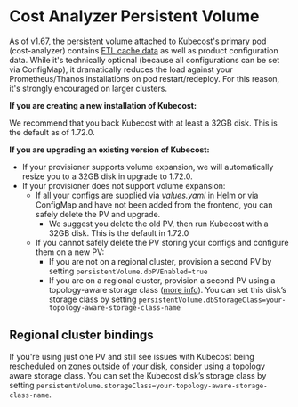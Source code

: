 # Cost Analyzer Persistent Volume

As of v1.67, the persistent volume attached to Kubecost's primary pod (cost-analyzer) contains [ETL cache data](cost-model-deprecated.md#caching-overview) as well as product configuration data. While it's technically optional (because all configurations can be set via ConfigMap), it dramatically reduces the load against your Prometheus/Thanos installations on pod restart/redeploy. For this reason, it's strongly encouraged on larger clusters.

**If you are creating a new installation of Kubecost:**

We recommend that you back Kubecost with at least a 32GB disk. This is the default as of 1.72.0.

**If you are upgrading an existing version of Kubecost:**

* If your provisioner supports volume expansion, we will automatically resize you to a 32GB disk in upgrade to 1.72.0.
* If your provisioner does not support volume expansion:
  * If all your configs are supplied via _values.yaml_ in Helm or via ConfigMap and have not been added from the frontend, you can safely delete the PV and upgrade.
    * We suggest you delete the old PV, then run Kubecost with a 32GB disk. This is the default in 1.72.0
  * If you cannot safely delete the PV storing your configs and configure them on a new PV:
    * If you are not on a regional cluster, provision a second PV by setting `persistentVolume.dbPVEnabled=true`
    * If you are on a regional cluster, provision a second PV using a topology-aware storage class ([more info](https://kubernetes.io/blog/2018/10/11/topology-aware-volume-provisioning-in-kubernetes/#getting-started)). You can set this disk’s storage class by setting `persistentVolume.dbStorageClass=your-topology-aware-storage-class-name`

## Regional cluster bindings

If you're using just one PV and still see issues with Kubecost being rescheduled on zones outside of your disk, consider using a topology aware storage class. You can set the Kubecost disk’s storage class by setting `persistentVolume.storageClass=your-topology-aware-storage-class-name`.
